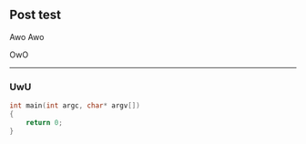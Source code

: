 ## Post test

Awo Awo

OwO

---

### UwU

```C
int main(int argc, char* argv[]) 
{
    return 0;
}
```